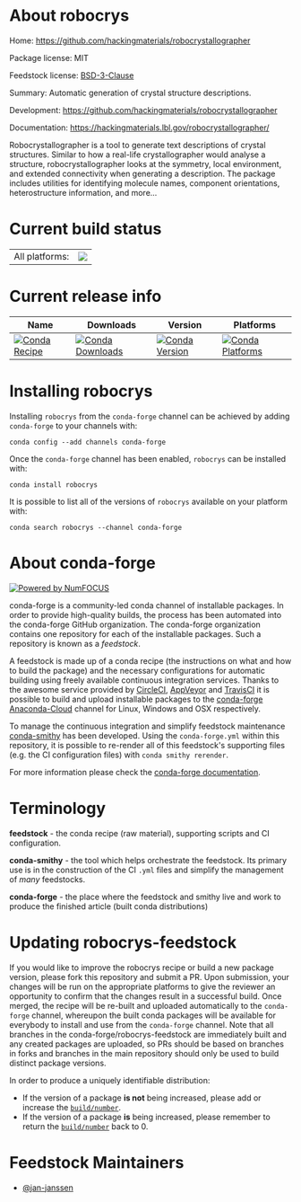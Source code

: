 About robocrys
==============

Home: https://github.com/hackingmaterials/robocrystallographer

Package license: MIT

Feedstock license: [BSD-3-Clause](https://github.com/conda-forge/robocrys-feedstock/blob/master/LICENSE.txt)

Summary: Automatic generation of crystal structure descriptions.

Development: https://github.com/hackingmaterials/robocrystallographer

Documentation: https://hackingmaterials.lbl.gov/robocrystallographer/

Robocrystallographer is a tool to generate text descriptions of
crystal structures. Similar to how a real-life crystallographer
would analyse a structure, robocrystallographer looks at the
symmetry, local environment, and extended connectivity when
generating a description. The package includes utilities for
identifying molecule names, component orientations, heterostructure
information, and more...


Current build status
====================


<table><tr><td>All platforms:</td>
    <td>
      <a href="https://dev.azure.com/conda-forge/feedstock-builds/_build/latest?definitionId=12338&branchName=master">
        <img src="https://dev.azure.com/conda-forge/feedstock-builds/_apis/build/status/robocrys-feedstock?branchName=master">
      </a>
    </td>
  </tr>
</table>

Current release info
====================

| Name | Downloads | Version | Platforms |
| --- | --- | --- | --- |
| [![Conda Recipe](https://img.shields.io/badge/recipe-robocrys-green.svg)](https://anaconda.org/conda-forge/robocrys) | [![Conda Downloads](https://img.shields.io/conda/dn/conda-forge/robocrys.svg)](https://anaconda.org/conda-forge/robocrys) | [![Conda Version](https://img.shields.io/conda/vn/conda-forge/robocrys.svg)](https://anaconda.org/conda-forge/robocrys) | [![Conda Platforms](https://img.shields.io/conda/pn/conda-forge/robocrys.svg)](https://anaconda.org/conda-forge/robocrys) |

Installing robocrys
===================

Installing `robocrys` from the `conda-forge` channel can be achieved by adding `conda-forge` to your channels with:

```
conda config --add channels conda-forge
```

Once the `conda-forge` channel has been enabled, `robocrys` can be installed with:

```
conda install robocrys
```

It is possible to list all of the versions of `robocrys` available on your platform with:

```
conda search robocrys --channel conda-forge
```


About conda-forge
=================

[![Powered by NumFOCUS](https://img.shields.io/badge/powered%20by-NumFOCUS-orange.svg?style=flat&colorA=E1523D&colorB=007D8A)](http://numfocus.org)

conda-forge is a community-led conda channel of installable packages.
In order to provide high-quality builds, the process has been automated into the
conda-forge GitHub organization. The conda-forge organization contains one repository
for each of the installable packages. Such a repository is known as a *feedstock*.

A feedstock is made up of a conda recipe (the instructions on what and how to build
the package) and the necessary configurations for automatic building using freely
available continuous integration services. Thanks to the awesome service provided by
[CircleCI](https://circleci.com/), [AppVeyor](https://www.appveyor.com/)
and [TravisCI](https://travis-ci.com/) it is possible to build and upload installable
packages to the [conda-forge](https://anaconda.org/conda-forge)
[Anaconda-Cloud](https://anaconda.org/) channel for Linux, Windows and OSX respectively.

To manage the continuous integration and simplify feedstock maintenance
[conda-smithy](https://github.com/conda-forge/conda-smithy) has been developed.
Using the ``conda-forge.yml`` within this repository, it is possible to re-render all of
this feedstock's supporting files (e.g. the CI configuration files) with ``conda smithy rerender``.

For more information please check the [conda-forge documentation](https://conda-forge.org/docs/).

Terminology
===========

**feedstock** - the conda recipe (raw material), supporting scripts and CI configuration.

**conda-smithy** - the tool which helps orchestrate the feedstock.
                   Its primary use is in the construction of the CI ``.yml`` files
                   and simplify the management of *many* feedstocks.

**conda-forge** - the place where the feedstock and smithy live and work to
                  produce the finished article (built conda distributions)


Updating robocrys-feedstock
===========================

If you would like to improve the robocrys recipe or build a new
package version, please fork this repository and submit a PR. Upon submission,
your changes will be run on the appropriate platforms to give the reviewer an
opportunity to confirm that the changes result in a successful build. Once
merged, the recipe will be re-built and uploaded automatically to the
`conda-forge` channel, whereupon the built conda packages will be available for
everybody to install and use from the `conda-forge` channel.
Note that all branches in the conda-forge/robocrys-feedstock are
immediately built and any created packages are uploaded, so PRs should be based
on branches in forks and branches in the main repository should only be used to
build distinct package versions.

In order to produce a uniquely identifiable distribution:
 * If the version of a package **is not** being increased, please add or increase
   the [``build/number``](https://docs.conda.io/projects/conda-build/en/latest/resources/define-metadata.html#build-number-and-string).
 * If the version of a package **is** being increased, please remember to return
   the [``build/number``](https://docs.conda.io/projects/conda-build/en/latest/resources/define-metadata.html#build-number-and-string)
   back to 0.

Feedstock Maintainers
=====================

* [@jan-janssen](https://github.com/jan-janssen/)

